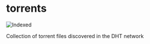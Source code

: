 torrents 
========
![Indexed](https://img.shields.io/badge/indexed-103589-blue)

Collection of torrent files discovered in the DHT network
